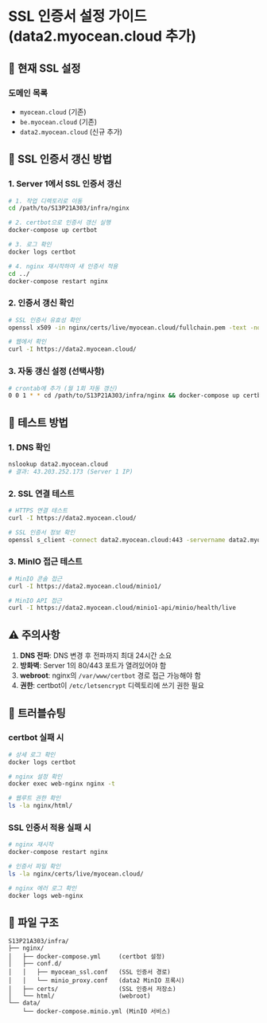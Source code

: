 # SSL 인증서 설정 가이드 (data2.myocean.cloud 추가)

## 🔐 현재 SSL 설정

### 도메인 목록
- `myocean.cloud` (기존)
- `be.myocean.cloud` (기존)
- `data2.myocean.cloud` (신규 추가)

## 🚀 SSL 인증서 갱신 방법

### 1. Server 1에서 SSL 인증서 갱신

```bash
# 1. 작업 디렉토리로 이동
cd /path/to/S13P21A303/infra/nginx

# 2. certbot으로 인증서 갱신 실행
docker-compose up certbot

# 3. 로그 확인
docker logs certbot

# 4. nginx 재시작하여 새 인증서 적용
cd ../
docker-compose restart nginx
```

### 2. 인증서 갱신 확인

```bash
# SSL 인증서 유효성 확인
openssl x509 -in nginx/certs/live/myocean.cloud/fullchain.pem -text -noout | grep -A 1 "Subject Alternative Name"

# 웹에서 확인
curl -I https://data2.myocean.cloud/
```

### 3. 자동 갱신 설정 (선택사항)

```bash
# crontab에 추가 (월 1회 자동 갱신)
0 0 1 * * cd /path/to/S13P21A303/infra/nginx && docker-compose up certbot && cd ../ && docker-compose restart nginx
```

## 🧪 테스트 방법

### 1. DNS 확인
```bash
nslookup data2.myocean.cloud
# 결과: 43.203.252.173 (Server 1 IP)
```

### 2. SSL 연결 테스트
```bash
# HTTPS 연결 테스트
curl -I https://data2.myocean.cloud/

# SSL 인증서 정보 확인
openssl s_client -connect data2.myocean.cloud:443 -servername data2.myocean.cloud
```

### 3. MinIO 접근 테스트
```bash
# MinIO 콘솔 접근
curl -I https://data2.myocean.cloud/minio1/

# MinIO API 접근
curl -I https://data2.myocean.cloud/minio1-api/minio/health/live
```

## ⚠️ 주의사항

1. **DNS 전파**: DNS 변경 후 전파까지 최대 24시간 소요
2. **방화벽**: Server 1의 80/443 포트가 열려있어야 함
3. **webroot**: nginx의 `/var/www/certbot` 경로 접근 가능해야 함
4. **권한**: certbot이 `/etc/letsencrypt` 디렉토리에 쓰기 권한 필요

## 🔧 트러블슈팅

### certbot 실패 시
```bash
# 상세 로그 확인
docker logs certbot

# nginx 설정 확인
docker exec web-nginx nginx -t

# 웹루트 권한 확인
ls -la nginx/html/
```

### SSL 인증서 적용 실패 시
```bash
# nginx 재시작
docker-compose restart nginx

# 인증서 파일 확인
ls -la nginx/certs/live/myocean.cloud/

# nginx 에러 로그 확인
docker logs web-nginx
```

## 📁 파일 구조
```
S13P21A303/infra/
├── nginx/
│   ├── docker-compose.yml     (certbot 설정)
│   ├── conf.d/
│   │   ├── myocean_ssl.conf   (SSL 인증서 경로)
│   │   └── minio_proxy.conf   (data2 MinIO 프록시)
│   ├── certs/                 (SSL 인증서 저장소)
│   └── html/                  (webroot)
└── data/
    └── docker-compose.minio.yml (MinIO 서비스)
```